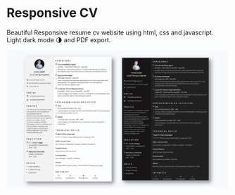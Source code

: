 # Responsive CV
Beautiful Responsive resume cv website using html, css and javascript. Light dark mode 🌗 and PDF export.


![Resume cv](/preview.png)
